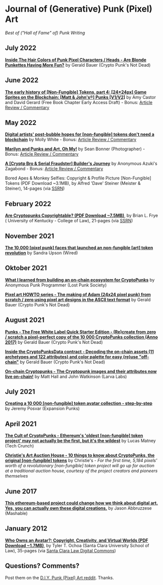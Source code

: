 # Journal of (Generative) Punk (Pixel) Art

_Best of ("Hall of Fame" of) Punk Writing_


## July 2022

[**Inside The Hair Colors of Punk Pixel Characters / Heads - Are Blonde Punkettes Having More Fun?**](https://github.com/cryptopunksnotdead/punks.spritesheet/tree/master/hair-colors) by Gerald Bauer (Crypto Punk's Not Dead)


## June 2022

[**The early history of [Non-Fungible] Tokens, part 4: [24×24px] Game Sprites on the Blockchain: [Matt & John's®] Punks [V1/V2]**](https://davidgerard.co.uk/blockchain/2022/06/16/the-early-history-of-nfts-part-4-game-sprites-on-the-blockchain-cryptopunks/) by Amy Castor and David Gerard  (Free Book Chapter Early Access Draft) -
Bonus: [Article Review / Commentary](https://old.reddit.com/r/CryptoPunksDev/comments/veaj59/book_history_corner_free_draft_of_the_prehistory/)



## May 2022

[**Digital artists' post-bubble hopes for [non-fungible] tokens don't need a blockchain**](https://blog.mollywhite.net/digital-artists-post-bubble-hopes-for-nfts-dont-need-a-blockchain/) by Molly White - 
Bonus: [Article Review / Commentary](https://old.reddit.com/r/CryptoPunksDev/comments/uo1rrs/selling_digital_art_ownership_certified_without/)


[**Marilyn and Punks and Art, Oh My!**](https://blog.seanbonner.com/2022/05/21/marilyn-and-punks-and-art-oh-my/) by Sean Bonner (Photographer) - Bonus: [Article Review / Commentary](https://old.reddit.com/r/CryptoPunksDev/comments/v3exbi/hi_im_sean_bonner_a_crypto_bro_pumping_shilling/)


[**A [Cryptp Bro & Serial Fraudster] Builder's Journey**](https://mirror.xyz/0x1Cb8332607fba6A780DdE78584AD3BFD1eEB1E40/yG8rI1lpQGLPhZch0kjxYRjKTtA9rAL51zg-ZrURyAc) by Anonymous Azuki's Zagabond  - 
Bonus: [Article Review / Commentary](https://old.reddit.com/r/CryptoPunksDev/comments/umkliy/update_on_og_original_gangsta_phunk_creator_a/)

Bored Apes & Monkey Selfies: Copyright & Profile Picture [Non-Fungible] Tokens (PDF Download ~3.1MB), 
by Alfred 'Dave' Steiner (Meister & Steiner), 14-pages (via [SSRN](https://papers.ssrn.com/sol3/papers.cfm?abstract_id=4116638))



## February 2022

[**Are Cryptopunks Copyrightable? (PDF Download ~7.5MB)**](are-cryptopunks-copyrightable.pdf), by Brian L. Frye ( 
University of Kentucky - College of Law), 21-pages  (via [SSRN](https://papers.ssrn.com/sol3/papers.cfm?abstract_id=4029323))



## November 2021

[**The 10,000 [pixel punk] faces that launched an non-fungible [art] token revolution**](https://wired.com/story/the-10000-faces-that-launched-an-nft-revolution/) by Sandra Upson (Wired)


## Oktober 2021

[**What I learned from building an on-chain ecosystem for CryptoPunks**](https://lostpunks.medium.com/what-i-learned-from-building-an-on-chain-ecosystem-for-cryptopunks-7bdd6e2dd064)
by Anonymous Punk Programmer (Lost Punk Society)

[**Pixel art HOWTO series - The making of Adam (24x24 pixel punk) from scratch / zero using pixel art designs in the ASCII text format**](https://github.com/pixelartexchange/pixelart.howto/tree/master/adam) 
by Gerald Bauer (Crypto Punk's Not Dead)


<!--
## September 2021
-->

## August 2021

[**Punks - The Free White Label Quick Starter Edition - (Re)create from zero / scratch a pixel-perfect copy of the 10 000 CryptoPunks collection (Anno 2017)**](https://github.com/cryptopunksnotdead/punks.whitelabel) by Gerald Bauer (Crypto Punk's Not Dead)

[**Inside the CryptoPunksData contract - Decoding the on-chain assets (11 archetypes and 122 attributes) and color palette for easy (re)use "off-chain"**](https://github.com/cryptopunksnotdead/punks.sandbox/tree/master/punksdata) by Gerald Bauer (Crypto Punk's Not Dead)

[**On-chain Cryptopunks - The Cryptopunk images and their attributes now live on-chain!**](https://www.larvalabs.com/blog/2021-8-18-18-0/on-chain-cryptopunks)
by Matt Hall and John Watkinson (Larva Labs)


## July 2021

[**Creating a 10 000 [non-fungible] token avatar collection - step-by-step**](https://medium.com/geekculture/expansionpunks-welcome-to-the-more-inclusive-punkverse-aa77e675bcf5) 
by Jeremy Posvar (Expansion Punks)


## April 2021

[**The Cult of CryptoPunks - Ethereum's 'oldest [non-fungible] token project' may not actually be the first, but it's the wildest**](https://techcrunch.com/2021/04/08/the-cult-of-cryptopunks/)
by Lucas Matney (Tech Crunch)

[**Christie's Art Auction House - 10 things to know about CryptoPunks, the original [non-fungible] tokens**](https://www.christies.com/features/10-things-to-know-about-CryptoPunks-11569-1.aspx)
by Christie's - _For the first time, 5,184 pixels' worth of a revolutionary [non-fungible] token project will go up for auction at a traditional auction house, courtesy of the project creators and pioneers themselves_


## June 2017

[**This ethereum-based project could change how we think about digital art. Yes, you can actually own these digital creations.**](https://mashable.com/article/cryptopunks-ethereum-art-collectibles)
by Jason Abbruzzese (Mashable)


## January 2012


[**Who Owns an Avatar?: Copyright, Creativity, and Virtual Worlds (PDF Download ~1.7MB)**](https://github.com/cryptopunksnotdead/punks.journal/raw/master/who-owns-an-avatar.pdf),
by Tyler T. Ochoa (Santa Clara University School of Law), 35-pages (via [Santa Clara Law Digital Commons](https://digitalcommons.law.scu.edu/facpubs/801/)) 



## Questions? Comments?

Post them on the [D.I.Y. Punk (Pixel) Art reddit](https://old.reddit.com/r/DIYPunkArt). Thanks.


